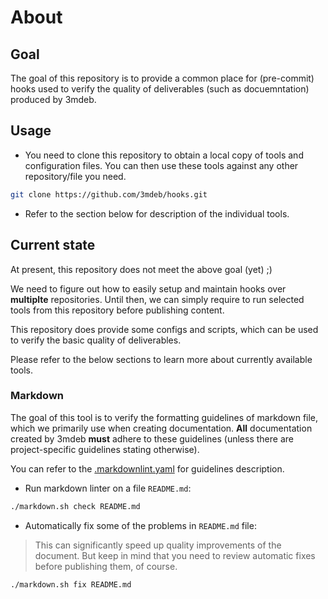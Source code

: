 # About

## Goal

The goal of this repository is to provide a common place for (pre-commit) hooks
used to verify the quality of deliverables (such as docuemntation) produced by
3mdeb.

## Usage

* You need to clone this repository to obtain a local copy of tools and
  configuration files. You can then use these tools against any other
  repository/file you need.

```bash
git clone https://github.com/3mdeb/hooks.git
```

* Refer to the section below for description of the individual tools.

## Current state

At present, this repository does not meet the above goal (yet) ;)

We need to figure out how to easily setup and maintain hooks over **multiplte**
repositories. Until then, we can simply require to run selected tools from this
repository before publishing content.

This repository does provide some configs and scripts, which can be used to
verify the basic quality of deliverables.

Please refer to the below sections to learn more about currently available
tools.

### Markdown

The goal of this tool is to verify the formatting guidelines of markdown
file, which we primarily use when creating documentation. **All** documentation
created by 3mdeb **must** adhere to these guidelines (unless there are
project-specific guidelines stating otherwise).

You can refer to the [.markdownlint.yaml](.markdownlint.yaml) for guidelines
description.

* Run markdown linter on a file `README.md`:

```bash
./markdown.sh check README.md
```

* Automatically fix some of the problems in `README.md` file:

> This can significantly speed up quality improvements of the document. But
> keep in mind that you need to review automatic fixes before publishing them,
> of course.

```bash
./markdown.sh fix README.md
```
